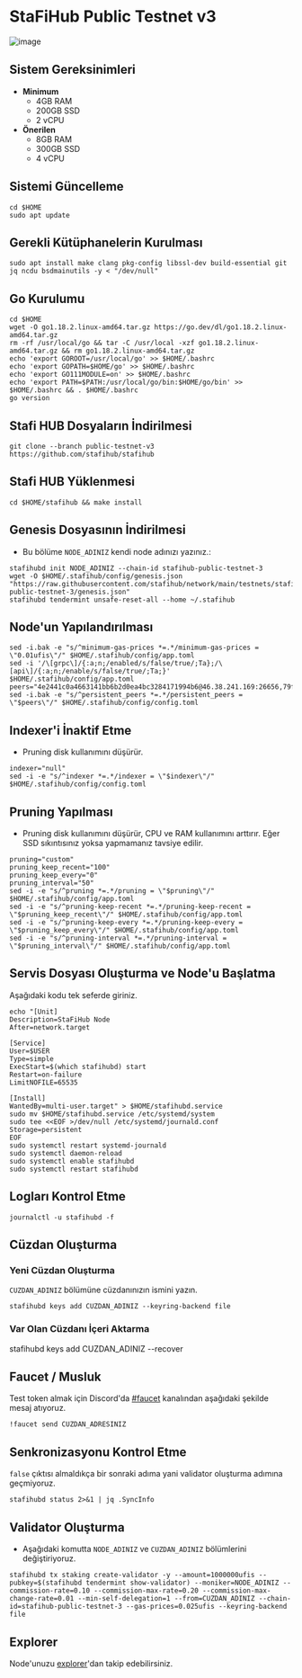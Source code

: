 # StaFiHub Public Testnet v3

![image](https://user-images.githubusercontent.com/102043225/178576674-8e7e8abf-650c-4eaf-8f50-e2fcc283d829.png)


## Sistem Gereksinimleri
* **Minimum**
  * 4GB RAM
  * 200GB SSD
  * 2 vCPU
* **Önerilen**
  * 8GB RAM
  * 300GB SSD
  * 4 vCPU

## Sistemi Güncelleme
```shell
cd $HOME
sudo apt update
```

## Gerekli Kütüphanelerin Kurulması
```shell
sudo apt install make clang pkg-config libssl-dev build-essential git jq ncdu bsdmainutils -y < "/dev/null"
```
## Go Kurulumu
```shell
cd $HOME
wget -O go1.18.2.linux-amd64.tar.gz https://go.dev/dl/go1.18.2.linux-amd64.tar.gz
rm -rf /usr/local/go && tar -C /usr/local -xzf go1.18.2.linux-amd64.tar.gz && rm go1.18.2.linux-amd64.tar.gz
echo 'export GOROOT=/usr/local/go' >> $HOME/.bashrc
echo 'export GOPATH=$HOME/go' >> $HOME/.bashrc
echo 'export GO111MODULE=on' >> $HOME/.bashrc
echo 'export PATH=$PATH:/usr/local/go/bin:$HOME/go/bin' >> $HOME/.bashrc && . $HOME/.bashrc
go version
```

## Stafi HUB Dosyaların İndirilmesi
```shell
git clone --branch public-testnet-v3 https://github.com/stafihub/stafihub
```

## Stafi HUB Yüklenmesi
```shell
cd $HOME/stafihub && make install
```

## Genesis Dosyasının İndirilmesi 
* Bu bölüme `NODE_ADINIZ` kendi node adınızı yazınız.:
```shell
stafihubd init NODE_ADINIZ --chain-id stafihub-public-testnet-3
wget -O $HOME/.stafihub/config/genesis.json "https://raw.githubusercontent.com/stafihub/network/main/testnets/stafihub-public-testnet-3/genesis.json"
stafihubd tendermint unsafe-reset-all --home ~/.stafihub
```
## Node'un Yapılandırılması
```shell
sed -i.bak -e "s/^minimum-gas-prices *=.*/minimum-gas-prices = \"0.01ufis\"/" $HOME/.stafihub/config/app.toml
sed -i '/\[grpc\]/{:a;n;/enabled/s/false/true/;Ta};/\[api\]/{:a;n;/enable/s/false/true/;Ta;}' $HOME/.stafihub/config/app.toml
peers="4e2441c0a4663141bb6b2d0ea4bc3284171994b6@46.38.241.169:26656,79ffbd983ab6d47c270444f517edd37049ae4937@23.88.114.52:26656"
sed -i.bak -e "s/^persistent_peers *=.*/persistent_peers = \"$peers\"/" $HOME/.stafihub/config/config.toml
```

## Indexer'i İnaktif Etme
* Pruning disk kullanımını düşürür.
```shell
indexer="null"
sed -i -e "s/^indexer *=.*/indexer = \"$indexer\"/" $HOME/.stafihub/config/config.toml
```

## Pruning Yapılması 
* Pruning disk kullanımını düşürür, CPU ve RAM kullanımını arttırır. Eğer SSD sıkıntısınız yoksa yapmamanız tavsiye edilir.
```shell
pruning="custom"
pruning_keep_recent="100"
pruning_keep_every="0"
pruning_interval="50"
sed -i -e "s/^pruning *=.*/pruning = \"$pruning\"/" $HOME/.stafihub/config/app.toml
sed -i -e "s/^pruning-keep-recent *=.*/pruning-keep-recent = \"$pruning_keep_recent\"/" $HOME/.stafihub/config/app.toml
sed -i -e "s/^pruning-keep-every *=.*/pruning-keep-every = \"$pruning_keep_every\"/" $HOME/.stafihub/config/app.toml
sed -i -e "s/^pruning-interval *=.*/pruning-interval = \"$pruning_interval\"/" $HOME/.stafihub/config/app.toml
```

## Servis Dosyası Oluşturma ve Node'u Başlatma
Aşağıdaki kodu tek seferde giriniz.

```shell
echo "[Unit]
Description=StaFiHub Node
After=network.target

[Service]
User=$USER
Type=simple
ExecStart=$(which stafihubd) start
Restart=on-failure
LimitNOFILE=65535

[Install]
WantedBy=multi-user.target" > $HOME/stafihubd.service
sudo mv $HOME/stafihubd.service /etc/systemd/system
sudo tee <<EOF >/dev/null /etc/systemd/journald.conf
Storage=persistent
EOF
sudo systemctl restart systemd-journald
sudo systemctl daemon-reload
sudo systemctl enable stafihubd
sudo systemctl restart stafihubd
```

## Logları Kontrol Etme
```shell
journalctl -u stafihubd -f
```

## Cüzdan Oluşturma
### Yeni Cüzdan Oluşturma
`CUZDAN_ADINIZ` bölümüne cüzdanınızın ismini yazın.
```shell
stafihubd keys add CUZDAN_ADINIZ --keyring-backend file
```
### Var Olan Cüzdanı İçeri Aktarma
stafihubd keys add CUZDAN_ADINIZ --recover

## Faucet / Musluk
Test token almak için Discord'da [#faucet](https://discord.gg/a6CMqMh47e) kanalından aşağıdaki şekilde mesaj atıyoruz.
```shell
!faucet send CUZDAN_ADRESINIZ
```

## Senkronizasyonu Kontrol Etme
`false` çıktısı almaldıkça bir sonraki adıma yani validator oluşturma adımına geçmiyoruz.
```shell
stafihubd status 2>&1 | jq .SyncInfo
```

## Validator Oluşturma
* Aşağıdaki komutta `NODE_ADINIZ` ve `CUZDAN_ADINIZ` bölümlerini değiştiriyoruz.
```shell
stafihubd tx staking create-validator -y --amount=1000000ufis --pubkey=$(stafihubd tendermint show-validator) --moniker=NODE_ADINIZ --commission-rate=0.10 --commission-max-rate=0.20 --commission-max-change-rate=0.01 --min-self-delegation=1 --from=CUZDAN_ADINIZ --chain-id=stafihub-public-testnet-3 --gas-prices=0.025ufis --keyring-backend file
```

## Explorer
Node'unuzu [explorer](https://testnet-explorer.stafihub.io)'dan takip edebilirsiniz.
